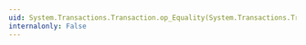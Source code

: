 ```yaml
---
uid: System.Transactions.Transaction.op_Equality(System.Transactions.Transaction,System.Transactions.Transaction)
internalonly: False
---
```

